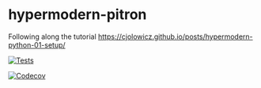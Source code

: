 # hypermodern-pitron
Following along the tutorial https://cjolowicz.github.io/posts/hypermodern-python-01-setup/

[![Tests](https://github.com/Pitrified/hypermodern-pitron/workflows/Tests/badge.svg)](https://github.com/Pitrified/hypermodern-pitron/actions?workflow=Tests)

[![Codecov](https://codecov.io/gh/Pitrified/hypermodern-pitron/branch/master/graph/badge.svg)](https://codecov.io/gh/Pitrified/hypermodern-pitron)
